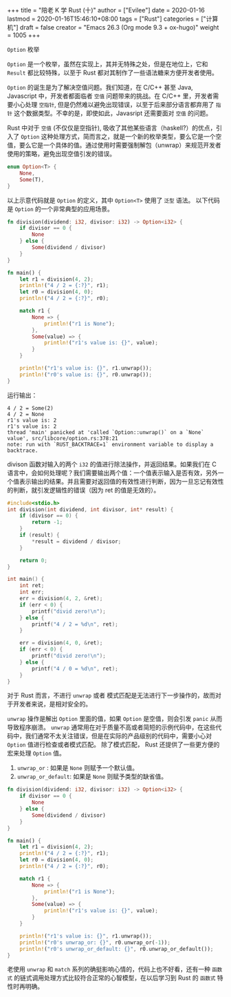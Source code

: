 +++
title = "陪老 K 学 Rust (十)"
author = ["Evilee"]
date = 2020-01-16
lastmod = 2020-01-16T15:46:10+08:00
tags = ["Rust"]
categories = ["计算机"]
draft = false
creator = "Emacs 26.3 (Org mode 9.3 + ox-hugo)"
weight = 1005
+++

`Option` 枚举
<!--more-->

`Option` 是一个枚举，虽然在实现上，其并无特殊之处，但是在地位上，它和 `Result`
都比较特殊，以至于 Rust 都对其制作了一些语法糖来方便开发者使用。

`Option` 的诞生是为了解决空值问题。我们知道，在 C/C++ 甚至 Java, Javascript 中，开发者都面临者 `空值` 问题带来的挑战。在 C/C++ 里，开发者需要小心处理 `空指针`,
但是仍然难以避免出现错误，以至于后来部分语言都弃用了 `指针` 这个数据类型。不幸的是，即使如此，Javasript 还需要面对 `空值` 的问题。

Rust 中对于 `空值` (不仅仅是空指针), 吸收了其他某些语言（haskell?）的优点，引入了 `Option` 这种处理方式，简而言之，就是一个新的枚举类型，要么它是一个空值，要么它是一个具体的值。通过使用时需要强制解包（unwrap）来规范开发者使用的策略，避免出现空值引发的错误。

```rust
enum Option<T> {
    None,
    Some(T),
}
```

以上示意代码就是 `Option` 的定义，其中 `Option<T>` 使用了 `泛型` 语法。 以下代码是 `Option` 的一个非常典型的应用场景。

```rust
fn division(dividend: i32, divisor: i32) -> Option<i32> {
    if divisor == 0 {
        None
    } else {
        Some(dividend / divisor)
    }
}

fn main() {
    let r1 = division(4, 2);
    println!("4 / 2 = {:?}", r1);
    let r0 = division(4, 0);
    println!("4 / 2 = {:?}", r0);

    match r1 {
        None => {
            println!("r1 is None");
        },
        Some(value) => {
            println!("r1's value is: {}", value);
        }
    }

    println!("r1's value is: {}", r1.unwrap());
    println!("r0's value is: {}", r0.unwrap());
}
```

运行输出：

```text
4 / 2 = Some(2)
4 / 2 = None
r1's value is: 2
r1's value is: 2
thread 'main' panicked at 'called `Option::unwrap()` on a `None` value', src/libcore/option.rs:378:21
note: run with `RUST_BACKTRACE=1` environment variable to display a backtrace.
```

divison 函数对输入的两个 `i32` 的值进行除法操作，并返回结果。如果我们在 C 语言中，会如何处理呢？我们需要输出两个值：一个值表示输入是否有效，另外一个值表示输出的结果。并且需要对返回值的有效性进行判断，因为一旦忘记有效性的判断，就引发逻辑性的错误（因为 ret 的值是无效的）。

```c
#include<stdio.h>
int division(int dividend, int divisor, int* result) {
    if (divisor == 0) {
        return -1;
    }
    if (result) {
        *result = dividend / divisor;
    }

    return 0;
}

int main() {
    int ret;
    int err;
    err = division(4, 2, &ret);
    if (err < 0) {
        printf("divid zero!\n");
    } else {
        printf("4 / 2 = %d\n", ret);
    }

    err = division(4, 0, &ret);
    if (err < 0) {
        printf("divid zero!\n");
    } else {
        printf("4 / 0 = %d\n", ret);
    }
}
```

对于 Rust 而言，不进行 `unwrap` 或者 模式匹配是无法进行下一步操作的，故而对于开发者来说，是相对安全的。

`unwrap` 操作是解出 `Option` 里面的值，如果 `Option` 是空值，则会引发 `panic` 从而导致程序崩溃。 `unwrap` 通常用在对于质量不高或者简短的示例代码中，在这些代码中，我们通常不太关注错误，但是在实际的产品级别的代码中，需要小心对 `Option` 值进行检查或者模式匹配。 除了模式匹配， Rust 还提供了一些更方便的宏来处理 `Option` 值。

1.  `unwrap_or` : 如果是 `None` 则赋予一个默认值。
2.  `unwrap_or_default`: 如果是 `None` 则赋予类型的缺省值。

<!--listend-->

```rust
fn division(dividend: i32, divisor: i32) -> Option<i32> {
    if divisor == 0 {
        None
    } else {
        Some(dividend / divisor)
    }
}

fn main() {
    let r1 = division(4, 2);
    println!("4 / 2 = {:?}", r1);
    let r0 = division(4, 0);
    println!("4 / 2 = {:?}", r0);

    match r1 {
        None => {
            println!("r1 is None");
        },
        Some(value) => {
            println!("r1's value is: {}", value);
        }
    }

    println!("r1's value is: {}", r1.unwrap());
    println!("r0's unwrap_or: {}", r0.unwrap_or(-1));
    println!("r0's unwrap_or_default: {}", r0.unwrap_or_default());
}
```

老使用 `unwrap` 和 `match` 系列的确挺影响心情的，代码上也不好看，还有一种 `函数式` 的链式调用处理方式比较符合正常的心智模型，在以后学习到 Rust 的 `函数式` 特性时再明确。
